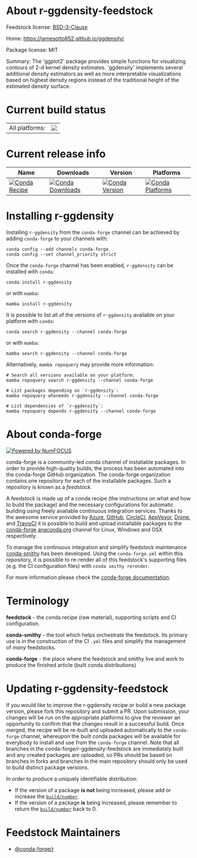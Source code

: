 About r-ggdensity-feedstock
===========================

Feedstock license: [BSD-3-Clause](https://github.com/conda-forge/r-ggdensity-feedstock/blob/main/LICENSE.txt)

Home: https://jamesotto852.github.io/ggdensity/

Package license: MIT

Summary: The 'ggplot2' package provides simple functions for visualizing contours of 2-d kernel density estimates. 'ggdensity' implements several additional density estimators as well as more interpretable visualizations based on highest density regions instead of the traditional height of the estimated density surface.

Current build status
====================


<table><tr><td>All platforms:</td>
    <td>
      <a href="https://dev.azure.com/conda-forge/feedstock-builds/_build/latest?definitionId=16374&branchName=main">
        <img src="https://dev.azure.com/conda-forge/feedstock-builds/_apis/build/status/r-ggdensity-feedstock?branchName=main">
      </a>
    </td>
  </tr>
</table>

Current release info
====================

| Name | Downloads | Version | Platforms |
| --- | --- | --- | --- |
| [![Conda Recipe](https://img.shields.io/badge/recipe-r--ggdensity-green.svg)](https://anaconda.org/conda-forge/r-ggdensity) | [![Conda Downloads](https://img.shields.io/conda/dn/conda-forge/r-ggdensity.svg)](https://anaconda.org/conda-forge/r-ggdensity) | [![Conda Version](https://img.shields.io/conda/vn/conda-forge/r-ggdensity.svg)](https://anaconda.org/conda-forge/r-ggdensity) | [![Conda Platforms](https://img.shields.io/conda/pn/conda-forge/r-ggdensity.svg)](https://anaconda.org/conda-forge/r-ggdensity) |

Installing r-ggdensity
======================

Installing `r-ggdensity` from the `conda-forge` channel can be achieved by adding `conda-forge` to your channels with:

```
conda config --add channels conda-forge
conda config --set channel_priority strict
```

Once the `conda-forge` channel has been enabled, `r-ggdensity` can be installed with `conda`:

```
conda install r-ggdensity
```

or with `mamba`:

```
mamba install r-ggdensity
```

It is possible to list all of the versions of `r-ggdensity` available on your platform with `conda`:

```
conda search r-ggdensity --channel conda-forge
```

or with `mamba`:

```
mamba search r-ggdensity --channel conda-forge
```

Alternatively, `mamba repoquery` may provide more information:

```
# Search all versions available on your platform:
mamba repoquery search r-ggdensity --channel conda-forge

# List packages depending on `r-ggdensity`:
mamba repoquery whoneeds r-ggdensity --channel conda-forge

# List dependencies of `r-ggdensity`:
mamba repoquery depends r-ggdensity --channel conda-forge
```


About conda-forge
=================

[![Powered by
NumFOCUS](https://img.shields.io/badge/powered%20by-NumFOCUS-orange.svg?style=flat&colorA=E1523D&colorB=007D8A)](https://numfocus.org)

conda-forge is a community-led conda channel of installable packages.
In order to provide high-quality builds, the process has been automated into the
conda-forge GitHub organization. The conda-forge organization contains one repository
for each of the installable packages. Such a repository is known as a *feedstock*.

A feedstock is made up of a conda recipe (the instructions on what and how to build
the package) and the necessary configurations for automatic building using freely
available continuous integration services. Thanks to the awesome service provided by
[Azure](https://azure.microsoft.com/en-us/services/devops/), [GitHub](https://github.com/),
[CircleCI](https://circleci.com/), [AppVeyor](https://www.appveyor.com/),
[Drone](https://cloud.drone.io/welcome), and [TravisCI](https://travis-ci.com/)
it is possible to build and upload installable packages to the
[conda-forge](https://anaconda.org/conda-forge) [anaconda.org](https://anaconda.org/)
channel for Linux, Windows and OSX respectively.

To manage the continuous integration and simplify feedstock maintenance
[conda-smithy](https://github.com/conda-forge/conda-smithy) has been developed.
Using the ``conda-forge.yml`` within this repository, it is possible to re-render all of
this feedstock's supporting files (e.g. the CI configuration files) with ``conda smithy rerender``.

For more information please check the [conda-forge documentation](https://conda-forge.org/docs/).

Terminology
===========

**feedstock** - the conda recipe (raw material), supporting scripts and CI configuration.

**conda-smithy** - the tool which helps orchestrate the feedstock.
                   Its primary use is in the construction of the CI ``.yml`` files
                   and simplify the management of *many* feedstocks.

**conda-forge** - the place where the feedstock and smithy live and work to
                  produce the finished article (built conda distributions)


Updating r-ggdensity-feedstock
==============================

If you would like to improve the r-ggdensity recipe or build a new
package version, please fork this repository and submit a PR. Upon submission,
your changes will be run on the appropriate platforms to give the reviewer an
opportunity to confirm that the changes result in a successful build. Once
merged, the recipe will be re-built and uploaded automatically to the
`conda-forge` channel, whereupon the built conda packages will be available for
everybody to install and use from the `conda-forge` channel.
Note that all branches in the conda-forge/r-ggdensity-feedstock are
immediately built and any created packages are uploaded, so PRs should be based
on branches in forks and branches in the main repository should only be used to
build distinct package versions.

In order to produce a uniquely identifiable distribution:
 * If the version of a package **is not** being increased, please add or increase
   the [``build/number``](https://docs.conda.io/projects/conda-build/en/latest/resources/define-metadata.html#build-number-and-string).
 * If the version of a package **is** being increased, please remember to return
   the [``build/number``](https://docs.conda.io/projects/conda-build/en/latest/resources/define-metadata.html#build-number-and-string)
   back to 0.

Feedstock Maintainers
=====================

* [@conda-forge/r](https://github.com/conda-forge/r/)

